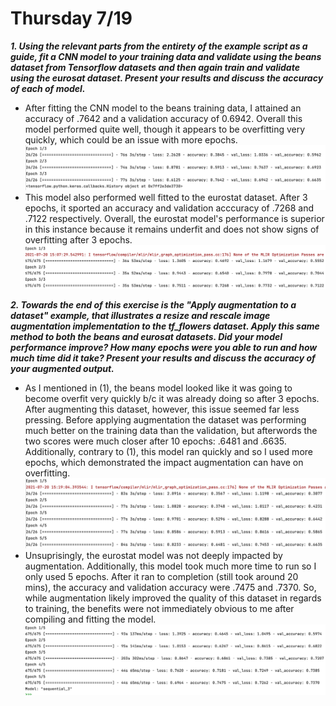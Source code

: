 # Thursday 7/19
___1. Using the relevant parts from the entirety of the example script as a guide, fit a CNN model to your training data and validate using the beans dataset from Tensorflow datasets and then again train and validate using the eurosat dataset. Present your results and discuss the accuracy of each of model.___
   * After fitting the CNN model to the beans training data, I attained an accuracy of .7642 and a validation accuracy of 0.6942. Overall this model performed quite well, though it appears to be overfitting very quickly, which could be an issue with more epochs.
     ![img_4.png](../images/ext/img_4.png)
   * This model also performed well fitted to the eurostat dataset. After 3 epochs, it sported an accuracy and validation acccuracy of .7268 and .7122 respectively. Overall, the eurostat model's performance is superior in this instance because it remains underfit and does not show signs of overfitting after 3 epochs.
     <kbd>
     ![img_5.png](../images/ext/img_5.png)     
     </kbd>

___2. Towards the end of this exercise is the "Apply augmentation to a dataset" example, that illustrates a resize and rescale image augmentation implementation to the tf_flowers dataset. Apply this same method to both the beans and eurosat datasets. Did your model performance improve? How many epochs were you able to run and how much time did it take? Present your results and discuss the accuracy of your augmented output.___
   * As I mentioned in (1), the beans model looked like it was going to become overfit very quickly b/c it was already doing so after 3 epochs. After augmenting this dataset, however, this issue seemed far less pressing. Before applying augmentation the dataset was performing much better on the training data than the validation, but afterwords the two scores were much closer after 10 epochs: .6481 and .6635. Additionally, contrary to (1), this model ran quickly and so I used more epochs, which demonstrated the impact augmentation can have on overfitting.
     ![img_8.png](../images/ext/img_8.png)
   * Unsuprisingly, the eurostat model was not deeply impacted by augmentation. Additionally, this model took much more time to run so I only used 5 epochs. After it ran to completion (still took around 20 mins), the accuracy and validation accuracy were .7475 and .7370. So, while augmentation likely improved the quality of this dataset in regards to training, the benefits were not immediately obvious to me after compiling and fitting the model.
    ![img_7.png](../images/ext/img_7.png)